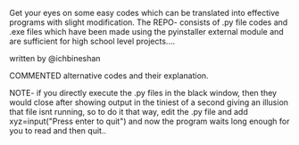 Get your eyes on some easy codes which can be translated into effective programs with slight modification.
The REPO- consists of .py file codes and .exe files which have been made using the pyinstaller external 
module and are sufficient for high school level projects....

written by @ichbineshan


COMMENTED alternative codes and their explanation.


NOTE- if you directly execute the .py files in the black window, then they would close after showing output
in the tiniest of a second giving an illusion that file isnt running, so to do it that way,
edit the .py file and add xyz=input("Press enter to quit") and now the program waits long enough 
for you to read and then quit..
